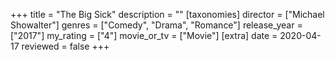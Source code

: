 +++
title = "The Big Sick"
description = ""
[taxonomies]
director = ["Michael Showalter"] 
genres = ["Comedy", "Drama", "Romance"]
release_year = ["2017"]
my_rating = ["4"]
movie_or_tv = ["Movie"]
[extra]
date = 2020-04-17
reviewed = false
+++
